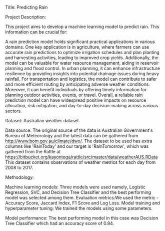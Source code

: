 Title: Predicting Rain

Project Description:

This project aims to develop a machine learning model to predict rain. This information can be crucial for:

A rain prediction model holds significant practical applications in various domains. One key application is in agriculture, where farmers can use accurate rain predictions to optimize irrigation schedules and plan planting and harvesting activities, leading to improved crop yields. Additionally, the model can be valuable for water resource management, aiding in reservoir planning and flood control. In urban planning, it can enhance infrastructure resilience by providing insights into potential drainage issues during heavy rainfall. For transportation and logistics, the model can contribute to safer and more efficient routing by anticipating adverse weather conditions. Moreover, it can benefit individuals by offering timely information for planning outdoor activities, events, or travel. Overall, a reliable rain prediction model can have widespread positive impacts on resource allocation, risk mitigation, and day-to-day decision-making across various sectors.

Dataset: Australian weather dataset.

Data source: The original source of the data is Australian Government's Bureau of Meteorology and the latest data can be gathered from http://www.bom.gov.au/climate/dwo/.
The dataset to be used has extra columns like 'RainToday' and our target is 'RainTomorrow', which was gathered from the Rattle at https://bitbucket.org/kayontoga/rattle/src/master/data/weatherAUS.RData
This dataset contains observations of weather metrics for each day from 2008 to 2017.

Methodology:

Machine learning models: Three models were used namely, Logistic Regression, SVC, and Decision Tree Classifier and the best performing model was selected among them.
Evaluation metrics:We used the metric - Accuracy Score, Jaccard Index, F1 Score and Log Loss.
Model training and hyperparameter tuning: We trained the models using some parameters.

Model performance: The best performing model in this case was Decision Tree Classifier which had an accuracy score of 0.84.

